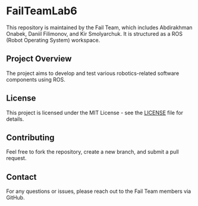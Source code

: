 # FailTeamLab6

This repository is maintained by the Fail Team, which includes Abdirakhman Onabek, Daniil Filimonov, and Kir Smolyarchuk. It is structured as a ROS (Robot Operating System) workspace.

## Project Overview

The project aims to develop and test various robotics-related software components using ROS.

## License

This project is licensed under the MIT License - see the [LICENSE](LICENSE) file for details.

## Contributing

Feel free to fork the repository, create a new branch, and submit a pull request.

## Contact

For any questions or issues, please reach out to the Fail Team members via GitHub.

